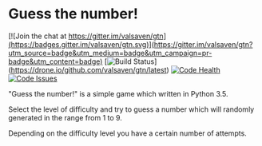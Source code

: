 # Guess the number!

[![Join the chat at https://gitter.im/valsaven/gtn](https://badges.gitter.im/valsaven/gtn.svg)](https://gitter.im/valsaven/gtn?utm_source=badge&utm_medium=badge&utm_campaign=pr-badge&utm_content=badge)
[![Build Status](https://drone.io/github.com/valsaven/gtn/status.png)]
(https://drone.io/github.com/valsaven/gtn/latest)
[![Code Health](https://landscape.io/github/valsaven/gtn/master/landscape.svg?style=flat)](https://landscape.io/github/valsaven/gtn/master)
[![Code Issues](https://www.quantifiedcode.com/api/v1/project/896677e9a6b847d7889dbcffe054cecc/badge.svg)](https://www.quantifiedcode.com/app/project/896677e9a6b847d7889dbcffe054cecc)

"Guess the number!" is a simple game which written in Python 3.5.

Select the level of difficulty and try to guess a number which will randomly generated in the range from 1 to 9.

Depending on the difficulty level you have a certain number of attempts.
